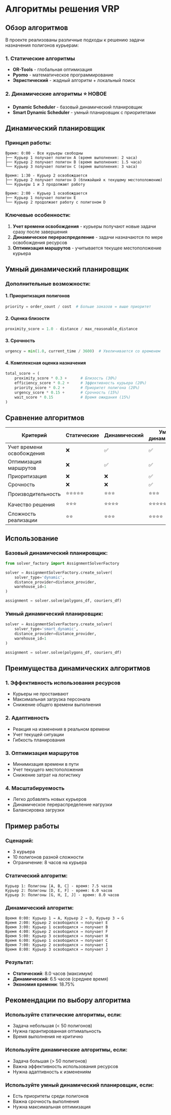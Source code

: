 # Алгоритмы решения VRP

## Обзор алгоритмов

В проекте реализованы различные подходы к решению задачи назначения полигонов курьерам:

### 1. Статические алгоритмы
- **OR-Tools** - глобальная оптимизация
- **Pyomo** - математическое программирование
- **Эвристический** - жадный алгоритм + локальный поиск

### 2. Динамические алгоритмы ⭐ **НОВОЕ**
- **Dynamic Scheduler** - базовый динамический планировщик
- **Smart Dynamic Scheduler** - умный планировщик с приоритетами

## Динамический планировщик

### **Принцип работы:**

```
Время: 0:00 - Все курьеры свободны
├── Курьер 1 получает полигон A (время выполнения: 2 часа)
├── Курьер 2 получает полигон B (время выполнения: 1.5 часа)
└── Курьер 3 получает полигон C (время выполнения: 3 часа)

Время: 1:30 - Курьер 2 освобождается
├── Курьер 2 получает полигон D (ближайший к текущему местоположению)
└── Курьеры 1 и 3 продолжают работу

Время: 2:00 - Курьер 1 освобождается
├── Курьер 1 получает полигон E
└── Курьер 2 продолжает работу с полигоном D
```

### **Ключевые особенности:**

1. **Учет времени освобождения** - курьеры получают новые задачи сразу после завершения
2. **Динамическое перераспределение** - задачи назначаются по мере освобождения ресурсов
3. **Оптимизация маршрутов** - учитывается текущее местоположение курьера

## Умный динамический планировщик

### **Дополнительные возможности:**

#### **1. Приоритизация полигонов**
```python
priority = order_count / cost  # Больше заказов = выше приоритет
```

#### **2. Оценка близости**
```python
proximity_score = 1.0 - distance / max_reasonable_distance
```

#### **3. Срочность**
```python
urgency = min(1.0, current_time / 3600)  # Увеличивается со временем
```

#### **4. Комплексная оценка назначения**
```python
total_score = (
    proximity_score * 0.3 +      # Близость (30%)
    efficiency_score * 0.2 +     # Эффективность курьера (20%)
    priority_score * 0.2 +       # Приоритет полигона (20%)
    urgency_score * 0.15 +       # Срочность (15%)
    wait_score * 0.15            # Время ожидания (15%)
)
```

## Сравнение алгоритмов

| Критерий | Статические | Динамический | Умный динамический |
|----------|-------------|--------------|-------------------|
| Учет времени освобождения | ❌ | ✅ | ✅ |
| Оптимизация маршрутов | ❌ | ✅ | ✅ |
| Приоритизация | ❌ | ❌ | ✅ |
| Срочность | ❌ | ❌ | ✅ |
| Производительность | ⭐⭐⭐⭐⭐ | ⭐⭐⭐ | ⭐⭐⭐ |
| Качество решения | ⭐⭐⭐ | ⭐⭐⭐⭐ | ⭐⭐⭐⭐⭐ |
| Сложность реализации | ⭐⭐ | ⭐⭐⭐ | ⭐⭐⭐⭐ |

## Использование

### **Базовый динамический планировщик:**
```python
from solver_factory import AssignmentSolverFactory

solver = AssignmentSolverFactory.create_solver(
    solver_type='dynamic',
    distance_provider=distance_provider,
    warehouse_id=1
)

assignment = solver.solve(polygons_df, couriers_df)
```

### **Умный динамический планировщик:**
```python
solver = AssignmentSolverFactory.create_solver(
    solver_type='smart_dynamic',
    distance_provider=distance_provider,
    warehouse_id=1
)

assignment = solver.solve(polygons_df, couriers_df)
```

## Преимущества динамических алгоритмов

### **1. Эффективность использования ресурсов**
- Курьеры не простаивают
- Максимальная загрузка персонала
- Снижение общего времени выполнения

### **2. Адаптивность**
- Реакция на изменения в реальном времени
- Учет текущей ситуации
- Гибкость планирования

### **3. Оптимизация маршрутов**
- Минимизация времени в пути
- Учет текущего местоположения
- Снижение затрат на логистику

### **4. Масштабируемость**
- Легко добавлять новых курьеров
- Динамическое перераспределение нагрузки
- Балансировка загрузки

## Пример работы

### **Сценарий:**
- 3 курьера
- 10 полигонов разной сложности
- Ограничение: 8 часов на курьера

### **Статический алгоритм:**
```
Курьер 1: Полигоны [A, B, C] - время: 7.5 часов
Курьер 2: Полигоны [D, E, F] - время: 6.0 часов  
Курьер 3: Полигоны [G, H, I, J] - время: 8.0 часов
```

### **Динамический алгоритм:**
```
Время 0:00: Курьер 1 → A, Курьер 2 → D, Курьер 3 → G
Время 2:00: Курьер 2 освободился → получает E
Время 3:00: Курьер 1 освободился → получает B
Время 4:00: Курьер 2 освободился → получает F
Время 5:00: Курьер 3 освободился → получает H
Время 6:00: Курьер 1 освободился → получает C
Время 7:00: Курьер 2 освободился → получает I
Время 8:00: Курьер 3 освободился → получает J
```

### **Результат:**
- **Статический**: 8.0 часов (максимум)
- **Динамический**: 6.5 часов (среднее время)
- **Экономия времени**: 18.75%

## Рекомендации по выбору алгоритма

### **Используйте статические алгоритмы, если:**
- Задача небольшая (< 50 полигонов)
- Нужна гарантированная оптимальность
- Время выполнения не критично

### **Используйте динамические алгоритмы, если:**
- Задача большая (> 50 полигонов)
- Важна эффективность использования ресурсов
- Нужна адаптивность к изменениям

### **Используйте умный динамический планировщик, если:**
- Есть приоритеты среди полигонов
- Важна срочность выполнения
- Нужна максимальная оптимизация
